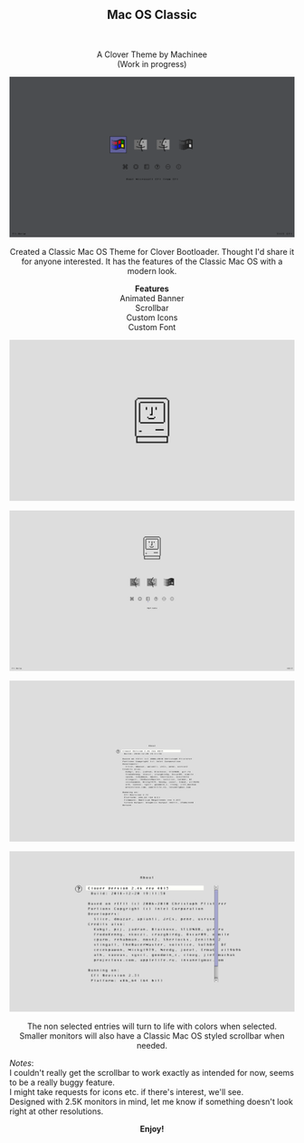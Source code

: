 
  <h2 align="center">Mac OS Classic</h2><br />
<p align="center">
  A Clover Theme by Machinee<br />
  (Work in progress)
</p>



![screen](/screenshots/screenshot.png)




<p align="center">Created a Classic Mac OS Theme for Clover Bootloader. Thought I'd share it for anyone interested.
It has the features of the Classic Mac OS with a modern look.</p>


**<p align="center">
Features<br />**
Animated Banner<br />
Scrollbar<br />
Custom Icons<br />
Custom Font<br />
</p>


![screen](/screenshots/classic_logo.gif)



![screen](/screenshots/screen_selection_small.jpg)



![screen](/screenshots/screen_font.jpg)



![screen](/screenshots/screen_scrollbar.jpg)





<p align="center">The non selected entries will turn to life with colors when selected.<br />
Smaller monitors will also have a Classic Mac OS styled scrollbar when needed.</p>




*Notes*:<br />
I couldn't really get the scrollbar to work exactly as intended for now, seems to be a really buggy feature.<br />
I might take requests for icons etc. if there's interest, we'll see.<br />
Designed with 2.5K monitors in mind, let me know if something doesn't look right at other resolutions.





**<p align="center">Enjoy!</p>**
